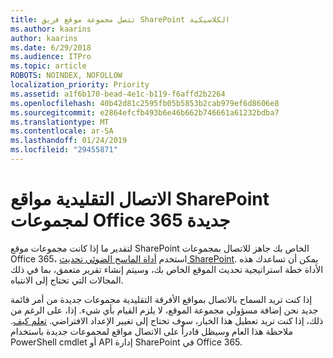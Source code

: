 ```yaml
---
title: تتصل مجموعة موقع فريق SharePoint الكلاسيكية
ms.author: kaarins
author: kaarins
ms.date: 6/29/2018
ms.audience: ITPro
ms.topic: article
ROBOTS: NOINDEX, NOFOLLOW
localization_priority: Priority
ms.assetid: a1f6b170-bead-4e1c-b119-f6affd2b2264
ms.openlocfilehash: 40b42d81c2595fb05b5853b2cab979ef6d8606e8
ms.sourcegitcommit: e2864efcfb493b6e46b662b746661a61232bdba7
ms.translationtype: MT
ms.contentlocale: ar-SA
ms.lasthandoff: 01/24/2019
ms.locfileid: "29455871"
---
```

# <a name="connect-classic-sharepoint-team-sites-to-new-office-365-groups"></a>الاتصال التقليدية مواقع SharePoint لمجموعات Office 365 جديدة

لتقدير ما إذا كانت مجموعات موقع SharePoint الخاص بك جاهز للاتصال بمجموعات Office 365، استخدم [أداة الماسح الضوئي تحديث SharePoint](https://go.microsoft.com/fwlink/?linkid=873066). يمكن أن تساعدك هذه الأداة خطة استراتيجية تحديث الموقع الخاص بك، وسيتم إنشاء تقرير متعمق، بما في ذلك المجالات التي تحتاج إلى الانتباه.
  
إذا كنت تريد السماح بالاتصال بمواقع الأفرقة التقليدية مجموعات جديدة من أمر قائمة جديد نحن إضافة مسؤولي مجموعة الموقع، لا يلزم القيام بأي شيء. إذا، على الرغم من ذلك، إذا كنت تريد تعطيل هذا الخيار، سوف تحتاج إلى تغيير الإعداد الافتراضي. [تعلم كيف](https://go.microsoft.com/fwlink/?linkid=2004316). ملاحظة هذا العام وسيظل قادراً على الاتصال مواقع لمجموعات جديدة باستخدام PowerShell cmdlet أو API إدارة SharePoint في Office 365.
  

